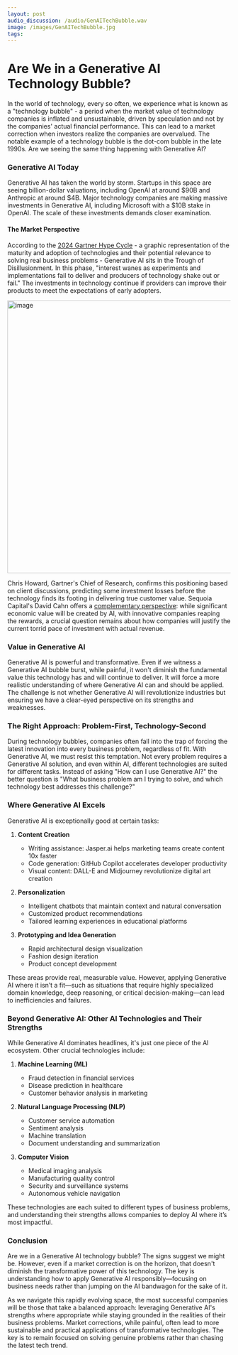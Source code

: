 ```yaml
---
layout: post 
audio_discussion: /audio/GenAITechBubble.wav
image: /images/GenAITechBubble.jpg
tags: 
---
```

# Are We in a Generative AI Technology Bubble?
In the world of technology, every so often, we experience what is known as a "technology bubble" - a period when the market value of technology companies is inflated and unsustainable, driven by speculation and not by the companies' actual financial performance. This can lead to a market correction when investors realize the companies are overvalued. The notable example of a technology bubble is the dot-com bubble in the late 1990s. Are we seeing the same thing happening with Generative AI?

### Generative AI Today
Generative AI has taken the world by storm. Startups in this space are seeing billion-dollar valuations, including OpenAI at around $90B and Anthropic at around $4B. Major technology companies are making massive investments in Generative AI, including Microsoft with a $10B stake in OpenAI. The scale of these investments demands closer examination.

#### The Market Perspective
According to the [2024 Gartner Hype Cycle](https://www.youtube.com/watch?v=qXKYOR3KqxQ) - a graphic representation of the maturity and adoption of technologies and their potential relevance to solving real business problems - Generative AI sits in the Trough of Disillusionment. In this phase, "interest wanes as experiments and implementations fail to deliver and producers of technology shake out or fail." The investments in technology continue if providers can improve their products to meet the expectations of early adopters.

<img width="614" alt="image" src="https://github.com/user-attachments/assets/48a69f0e-41fc-423a-b043-1d3eb10597b7">

Chris Howard, Gartner's Chief of Research, confirms this positioning based on client discussions, predicting some investment losses before the technology finds its footing in delivering true customer value. Sequoia Capital's David Cahn offers a [complementary perspective](https://www.sequoiacap.com/article/ais-600b-question/): while significant economic value will be created by AI, with innovative companies reaping the rewards, a crucial question remains about how companies will justify the current torrid pace of investment with actual revenue.

### Value in Generative AI
Generative AI is powerful and transformative.  Even if we witness a Generative AI bubble burst, while painful, it won't diminish the fundamental value this technology has and will continue to deliver.  It will force a more realistic understanding of where Generative AI can and should be applied.  The challenge is not whether Generative AI will revolutionize industries but ensuring we have a clear-eyed perspective on its strengths and weaknesses.

### The Right Approach: Problem-First, Technology-Second
During technology bubbles, companies often fall into the trap of forcing the latest innovation into every business problem, regardless of fit. With Generative AI, we must resist this temptation. Not every problem requires a Generative AI solution, and even within AI, different technologies are suited for different tasks. Instead of asking "How can I use Generative AI?" the better question is "What business problem am I trying to solve, and which technology best addresses this challenge?"

### Where Generative AI Excels
Generative AI is exceptionally good at certain tasks:
1. **Content Creation**
   - Writing assistance: Jasper.ai helps marketing teams create content 10x faster
   - Code generation: GitHub Copilot accelerates developer productivity
   - Visual content: DALL-E and Midjourney revolutionize digital art creation

2. **Personalization**
   - Intelligent chatbots that maintain context and natural conversation
   - Customized product recommendations
   - Tailored learning experiences in educational platforms

3. **Prototyping and Idea Generation**
   - Rapid architectural design visualization
   - Fashion design iteration
   - Product concept development

These areas provide real, measurable value. However, applying Generative AI where it isn’t a fit—such as situations that require highly specialized domain knowledge, deep reasoning, or critical decision-making—can lead to inefficiencies and failures.

### Beyond Generative AI: Other AI Technologies and Their Strengths
While Generative AI dominates headlines, it's just one piece of the AI ecosystem. Other crucial technologies include:
1. **Machine Learning (ML)**
   - Fraud detection in financial services
   - Disease prediction in healthcare
   - Customer behavior analysis in marketing

2. **Natural Language Processing (NLP)**
   - Customer service automation
   - Sentiment analysis
   - Machine translation
   - Document understanding and summarization

3. **Computer Vision**
   - Medical imaging analysis
   - Manufacturing quality control
   - Security and surveillance systems
   - Autonomous vehicle navigation

These technologies are each suited to different types of business problems, and understanding their strengths allows companies to deploy AI where it’s most impactful.

### Conclusion
Are we in a Generative AI technology bubble? The signs suggest we might be. However, even if a market correction is on the horizon, that doesn't diminish the transformative power of this technology. The key is understanding how to apply Generative AI responsibly—focusing on business needs rather than jumping on the AI bandwagon for the sake of it.

As we navigate this rapidly evolving space, the most successful companies will be those that take a balanced approach: leveraging Generative AI's strengths where appropriate while staying grounded in the realities of their business problems. Market corrections, while painful, often lead to more sustainable and practical applications of transformative technologies. The key is to remain focused on solving genuine problems rather than chasing the latest tech trend.
